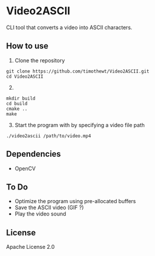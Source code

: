 # Video2ASCII 

CLI tool that converts a video into ASCII characters.

## How to use

1. Clone the repository
```
git clone https://github.com/timothewt/Video2ASCII.git
cd Video2ASCII
```

2. 
```
mkdir build
cd build
cmake ..
make
```

3. Start the program with by specifying a video file path
```
./video2ascii /path/to/video.mp4
```

## Dependencies

- OpenCV 

## To Do

- Optimize the program using pre-allocated buffers
- Save the ASCII video (GIF ?)
- Play the video sound

## License

Apache License 2.0

